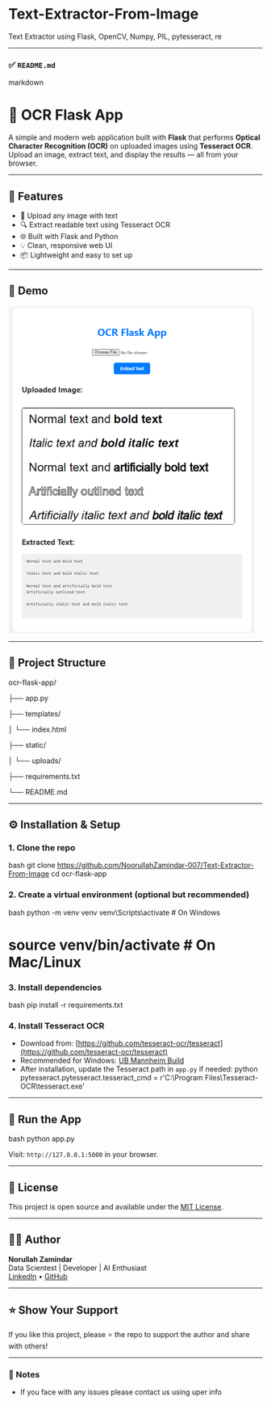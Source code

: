 # Text-Extractor-From-Image
Text Extractor using Flask, OpenCV, Numpy, PIL, pytesseract, re 

---

### ✅ `README.md`

markdown
# 🧠 OCR Flask App

A simple and modern web application built with **Flask** that performs **Optical Character Recognition (OCR)** on uploaded images using **Tesseract OCR**. Upload an image, extract text, and display the results — all from your browser.

---
 
## 🚀 Features

- 📸 Upload any image with text
- 🔍 Extract readable text using Tesseract OCR
- 🌐 Built with Flask and Python
- 💡 Clean, responsive web UI
- 📦 Lightweight and easy to set up

---

## 📸 Demo

![OCR Flask App Screenshot](/static/uploads/2.png) <!-- Optional: replace with your own screenshot -->

--- 

## 📁 Project Structure


ocr-flask-app/

├── app.py

├── templates/

│   └── index.html

├── static/

│   └── uploads/

├── requirements.txt

└── README.md



---

## ⚙️ Installation & Setup

### 1. Clone the repo

bash
git clone https://github.com/NoorullahZamindar-007/Text-Extractor-From-Image
cd ocr-flask-app


### 2. Create a virtual environment (optional but recommended)

bash
python -m venv venv
venv\Scripts\activate  # On Windows
# source venv/bin/activate  # On Mac/Linux


### 3. Install dependencies

bash
pip install -r requirements.txt


### 4. Install Tesseract OCR

- Download from: [https://github.com/tesseract-ocr/tesseract](https://github.com/tesseract-ocr/tesseract)
- Recommended for Windows: [UB Mannheim Build](https://github.com/UB-Mannheim/tesseract/wiki)
- After installation, update the Tesseract path in `app.py` if needed:
python
pytesseract.pytesseract.tesseract_cmd = r'C:\Program Files\Tesseract-OCR\tesseract.exe'


---

## 🧪 Run the App

bash
python app.py


Visit: `http://127.0.0.1:5000` in your browser.

---

## 📝 License

This project is open source and available under the [MIT License](LICENSE).

---

## 👨‍💻 Author

**Norullah Zamindar**  
Data Scientest | Developer | AI Enthusiast  
[LinkedIn](https://www.linkedin.com/in/noorullah-zamindar-4975a328a/) • [GitHub](https://github.com/NoorullahZamindar-007)

---

## ⭐️ Show Your Support

If you like this project, please ⭐️ the repo to support the author and share with others!



---

### 📝 Notes

- If you face with any issues please contact us using uper info 

